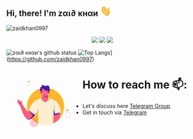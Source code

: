 ## Hi, there! I'm zαι∂ κнαи  <img src="https://github.com/zaidkhan0997/zaidkhan0997/blob/main/Hi.gif" width="30px">

<img src="https://komarev.com/ghpvc/?username=zaidkhan0997&style=flat-square" alt="zaidkhan0997" /><br>

<p align="center">
<a href="https://github.com/zaidkhan0997"> <img src="https://img.shields.io/badge/-Github-000?style=flat&logo=Github&logoColor=white" /></a>
<a href="https://www.instagram.com/zaidkhan0997"> <img src="https://img.shields.io/badge/-Instagram-c13584?style=flat&labelColor=c13584&logo=instagram&logoColor=white" /></a>
<a href="mailto:kzaid0997@gmail.com"> <img src="https://img.shields.io/badge/-Gmail-c14438?style=flat&logo=Gmail&logoColor=white" /></p></a>

![zαι∂ κнαи's github status](https://github-readme-stats.vercel.app/api?username=zaidkhan0997&show_icons=true&count_private=true&hide_border=false&theme=radical&line_height=27&include_all_commits=true)
![Top Langs](https://github-readme-stats.vercel.app/api/top-langs/?username=zaidkhan0997&hide=css,java,html&theme=radical)](https://github.com/zaidkhan0997)

<!--
**zaidkhan0997/zaidkhan0997** is a ✨ _special_ ✨ repository because its `README.md` (this file) appears on your GitHub profile.

Here are some ideas to get you started:

- 🔭 I’m currently working on ...
- 🌱 I’m currently learning ...
- 👯 I’m looking to collaborate on ...
- 🤔 I’m looking for help with ...
- 💬 Ask me about ...
- 📫 How to reach me: ...
- 😄 Pronouns: ...
- ⚡ Fun fact: ...
-->
# How to reach me 📫: <img align="left" width="200" height="150" src="https://github.com/zaidkhan0997/zaidkhan0997/blob/main/9fc2126eec2c0a3876e3f2097af9b983.gif?raw=true">
- Let's discuss here <a href="https://t.me/joinchat/RO4gunTlzno9E4Rp"> Telegram Group</a>
- Get in touch via <a href="https://t.me/zaidkhan0997">Telegram</a>
